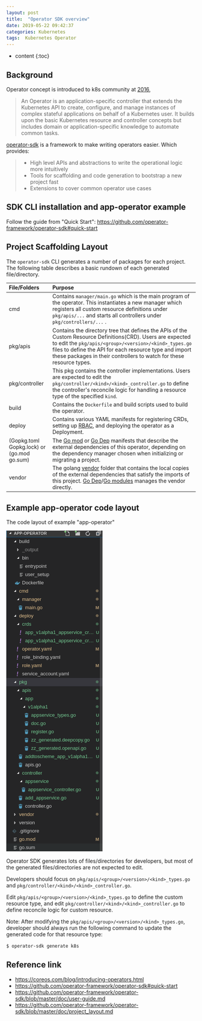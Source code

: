 ```yaml
---
layout: post
title:  "Operator SDK overview"
date: 2019-05-22 09:42:37
categories: Kubernetes
tags:  Kubernetes Operator
---
```


* content
{:toc}

## Background

Operator concept is introduced to k8s community at [2016](https://coreos.com/blog/introducing-operators.html), 
> An Operator is an application-specific controller that extends the Kubernetes API to create, configure, and manage instances of complex stateful applications on behalf of a Kubernetes user. It builds upon the basic Kubernetes resource and controller concepts but includes domain or application-specific knowledge to automate common tasks.

[operator-sdk](https://github.com/operator-framework/operator-sdk) is a framework to make writing operators easier. Which provides:
>  * High level APIs and abstractions to write the operational logic more intuitively
>  * Tools for scaffolding and code generation to bootstrap a new project fast
>  * Extensions to cover common operator use cases

## SDK CLI installation and app-operator example
Follow the guide from "Quick Start": https://github.com/operator-framework/operator-sdk#quick-start



## Project Scaffolding Layout 

The `operator-sdk` CLI generates a number of packages for each project. The following table describes a basic rundown of each generated file/directory.


| File/Folders   | Purpose                           |
| :---           | :--- |
| cmd       | Contains `manager/main.go` which is the main program of the operator. This instantiates a new manager which registers all custom resource definitions under `pkg/apis/...` and starts all controllers under `pkg/controllers/...`  . |
| pkg/apis | Contains the directory tree that defines the APIs of the Custom Resource Definitions(CRD). Users are expected to edit the `pkg/apis/<group>/<version>/<kind>_types.go` files to define the API for each resource type and import these packages in their controllers to watch for these resource types.|
| pkg/controller | This pkg contains the controller implementations. Users are expected to edit the `pkg/controller/<kind>/<kind>_controller.go` to define the controller's reconcile logic for handling a resource type of the specified `kind`. |
| build | Contains the `Dockerfile` and build scripts used to build the operator. |
| deploy | Contains various YAML manifests for registering CRDs, setting up [RBAC][RBAC], and deploying the operator as a Deployment.
| (Gopkg.toml Gopkg.lock) or (go.mod go.sum) | The [Go mod][go_mod] or [Go Dep][dep] manifests that describe the external dependencies of this operator, depending on the dependency manager chosen when initializing or migrating a project. |
| vendor | The golang [vendor][Vendor] folder that contains the local copies of the external dependencies that satisfy the imports of this project. [Go Dep][dep]/[Go modules][go_mod] manages the vendor directly. |

[RBAC]: https://kubernetes.io/docs/reference/access-authn-authz/rbac/
[Vendor]: https://golang.org/cmd/go/#hdr-Vendor_Directories
[go_mod]: https://github.com/golang/go/wiki/Modules
[dep]: https://github.com/golang/dep

## Example app-operator code layout

The code layout of example "app-operator"

![alt text](/assets/app-operator-layout.png)

Operator SDK generates lots of files/directories for developers, but most of the generated files/directories are not expected to edit. 

Developers should focus on `pkg/apis/<group>/<version>/<kind>_types.go` and `pkg/controller/<kind>/<kind>_controller.go`. 

Edit `pkg/apis/<group>/<version>/<kind>_types.go` to define the custom resource type, and edit `pkg/controller/<kind>/<kind>_controller.go` to define reconcile logic for custom resource. 

Note: After modifying the `pkg/apis/<group>/<version>/<kind>_types.go`, developer should always run the following command to update the generated code for that resource type:
```sh
$ operator-sdk generate k8s
```

## Reference link
* https://coreos.com/blog/introducing-operators.html
* https://github.com/operator-framework/operator-sdk#quick-start
* https://github.com/operator-framework/operator-sdk/blob/master/doc/user-guide.md
* https://github.com/operator-framework/operator-sdk/blob/master/doc/project_layout.md